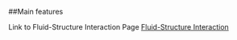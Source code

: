 ##Main features

Link to Fluid-Structure Interaction Page
<a href="http://simvascular.github.io/docssvFSI-FSI.html"> Fluid-Structure Interaction </a>

